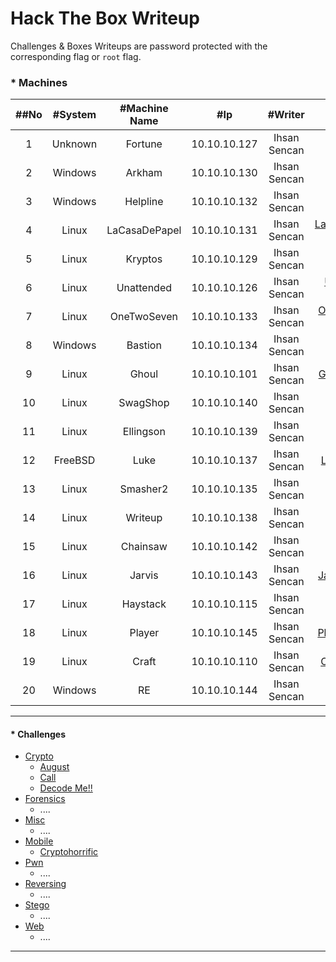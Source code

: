 # Hack The Box Writeup

Challenges & Boxes Writeups are password protected with the corresponding flag or ```root``` flag.

### * Machines
|##No|#System|#Machine Name|#Ip|#Writer|#Writeup Download|#Points|
|:------:|:------:|:------:|:------:|:------:|:------:|:------:|
|1|Unknown|Fortune|10.10.10.127|Ihsan Sencan|[Fortune Writeup](#)|+50|
|2|Windows|Arkham|10.10.10.130|Ihsan Sencan|[Arkham Writeup](#)|+30|
|3|Windows|Helpline|10.10.10.132|Ihsan Sencan|[Helpline Writeup](#)|+40|
|4|Linux|LaCasaDePapel|10.10.10.131|Ihsan Sencan|[LaCasaDePapel Writeup](#)|+20|
|5|Linux|Kryptos|10.10.10.129|Ihsan Sencan|[Kryptos Writeup](#)|+50|
|6|Linux|Unattended|10.10.10.126|Ihsan Sencan|[Unattended Writeup](#)|+30|
|7|Linux|OneTwoSeven|10.10.10.133|Ihsan Sencan|[OneTwoSeven Writeup](#)|+40|
|8|Windows|Bastion|10.10.10.134|Ihsan Sencan|[Bastion Writeup](#)|+20|
|9|Linux|Ghoul|10.10.10.101|Ihsan Sencan|[Ghoul Writeup](#)|+40|
|10|Linux|SwagShop|10.10.10.140|Ihsan Sencan|[SwagShop Writeup](#)|+20|
|11|Linux|Ellingson|10.10.10.139|Ihsan Sencan|[Ellingson Writeup](#)|+40|
|12|FreeBSD|Luke|10.10.10.137|Ihsan Sencan|[Luke Writeup](#)|+30|
|13|Linux|Smasher2|10.10.10.135|Ihsan Sencan|[Smasher2 Writeup](#)|+50|
|14|Linux|Writeup|10.10.10.138|Ihsan Sencan|[Writeup Writeup](#)|+20|
|15|Linux|Chainsaw|10.10.10.142|Ihsan Sencan|[Chainsaw Writeup](#)|+40|
|16|Linux|Jarvis|10.10.10.143|Ihsan Sencan|[Jarvis Writeup](#)|+30|
|17|Linux|Haystack|10.10.10.115|Ihsan Sencan|[Haystack Writeup](#)|+20|
|18|Linux|Player|10.10.10.145|Ihsan Sencan|[Player Writeup](#)|+40|
|19|Linux|Craft|10.10.10.110|Ihsan Sencan|[Craft Writeup](#)|+30|
|20|Windows|RE|10.10.10.144|Ihsan Sencan|[RE Writeup](#)|+40|

------------

#### * Challenges
  * [Crypto](https://github.com/ihsansencan/HackTheBox/tree/master/Challenges/Crypto)
    * [August](https://github.com/ihsansencan/HackTheBox/raw/master/Challenges/Crypto/August_IhsanSencan.pdf)
    * [Call](https://github.com/ihsansencan/HackTheBox/raw/master/Challenges/Crypto/Call_IhsanSencan.pdf)
    * [Decode Me!!](https://github.com/ihsansencan/HackTheBox/raw/master/Challenges/Crypto/Decode_Me_IhsanSencan.pdf)
  * [Forensics](https://github.com/ihsansencan/HackTheBox/tree/master/Challenges/Forensics)
    * ....
  * [Misc](https://github.com/ihsansencan/HackTheBox/tree/master/Challenges/Misc)
    * ....
  * [Mobile](https://github.com/ihsansencan/HackTheBox/tree/master/Challenges/Mobile)
    * [Cryptohorrific](https://github.com/ihsansencan/HackTheBox/raw/master/Challenges/Mobile/Cryptohorrific_IhsanSencan.pdf)
  * [Pwn](https://github.com/ihsansencan/HackTheBox/tree/master/Challenges/Pwn)
    * ....
  * [Reversing](https://github.com/ihsansencan/HackTheBox/tree/master/Challenges/Reversing)
    * ....
  * [Stego](https://github.com/ihsansencan/HackTheBox/tree/master/Challenges/Stego)
    * ....
  * [Web](https://github.com/ihsansencan/HackTheBox/tree/master/Challenges/Web)
    * ....
------------

